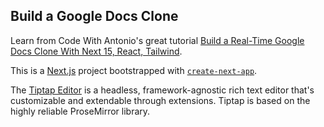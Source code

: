 ## Build a Google Docs Clone

Learn from Code With Antonio's great tutorial [Build a Real-Time Google Docs Clone With Next 15, React, Tailwind](https://www.youtube.com/watch?v=gq2bbDmSokU).

This is a [Next.js](https://nextjs.org) project bootstrapped with [`create-next-app`](https://nextjs.org/docs/app/api-reference/cli/create-next-app).

The [Tiptap Editor](https://tiptap.dev/docs/editor/getting-started/overview) is a headless, framework-agnostic rich text editor that's customizable and extendable through extensions. Tiptap is based on the highly reliable ProseMirror library.